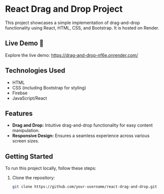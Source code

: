 # React Drag and Drop Project

This project showcases a simple implementation of drag-and-drop functionality using React, HTML, CSS, and Bootstrap. It is hosted on Render.

## Live Demo 🚀

Explore the live demo: https://drag-and-drop-nf6e.onrender.com/

## Technologies Used

- HTML
- CSS (including Bootstrap for styling)
- Firebse
- JavaScript/React

## Features

- **Drag and Drop:** Intuitive drag-and-drop functionality for easy content manipulation.
- **Responsive Design:** Ensures a seamless experience across various screen sizes.

## Getting Started

To run this project locally, follow these steps:

1. Clone the repository:

   ```bash
   git clone https://github.com/your-username/react-drag-and-drop.git
